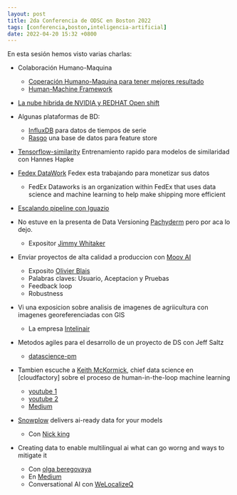 ```yaml
---
layout: post
title: 2da Conferencia de ODSC en Boston 2022
tags: [conferencia,boston,inteligencia-artificial]
date: 2022-04-20 15:32 +0800
---
```


En esta sesión hemos visto varias charlas:

- Colaboración Humano-Maquina
	- [Coperación Humano-Maquina para tener mejores resultado](https://www.cs.uci.edu/culture-of-collaboration-leads-to-cutting-edge-work-in-ai/)
	- [Human-Machine Framework](https://www.itsecuritydemand.com/news/tech-news/artificial-intelligence-news/research-suggests-a-hybrid-human-machine-framework-will-develop-more-intelligent-ai-devices/)

- [La nube hibrida de NVIDIA y REDHAT Open shift](https://cloud.redhat.com/learn/partners/nvidia)

- Algunas plataformas de BD:
    - [InfluxDB](https://www.influxdata.com/) para datos de tiempos de serie
    - [Rasgo](https://www.rasgoml.com/) una base de datos para feature store

- [Tensorflow-similarity](https://blog.tensorflow.org/2021/09/introducing-tensorflow-similarity.html) Entrenamiento rapido para modelos de similaridad con Hannes Hapke

- [Fedex DataWork](https://www.forbes.com/sites/stevebanker/2022/01/20/fedex-works-to-monetize-their-big-data/?sh=1489feaa277d) Fedex esta trabajando para monetizar sus datos
    - FedEx Dataworks is an organization within FedEx that uses data science and machine learning to help make shipping more efficient

- [Escalando pipeline con Iguazio](https://www.iguazio.com/sessions/scaling-nlp-pipelines-at-ihs-markit/)

- No estuve en la presenta de Data Versioning [Pachyderm](https://www.pachyderm.com/) pero por aca lo dejo.
    - Expositor [Jimmy Whitaker](https://www.linkedin.com/in/jimmymwhitaker/)

- Enviar proyectos de alta calidad a produccion con [Moov AI](https://moov.ai/en/)
    - Exposito [Olivier Blais](https://www.linkedin.com/in/olivierblais/?originalSubdomain=ca)
    - Palabras claves: Usuario, Aceptacion y Pruebas
    - Feedback loop
    - Robustness 

- Vi una exposicion sobre analisis de imagenes de agriicultura con imagenes georeferenciadas con GIS
    - La empresa [Intelinair](https://www.intelinair.com/)

- Metodos agiles para el desarrollo de un proyecto de DS con Jeff Saltz
    - [datascience-pm](https://www.datascience-pm.com/author/jeff/)

- Tambien escuche a [Keith McKormick](https://www.linkedin.com/in/keithmccormick/), chief data science en [cloudfactory] sobre el proceso de  human-in-the-loop machine learning
    - [youtube 1](https://www.youtube.com/watch?v=R-wSRZtnnfk)
    - [youtube 2](https://www.youtube.com/watch?v=FOnoBz7s1mY)
    - [Medium](https://odsc.medium.com/human-the-loop-machine-learning-and-data-science-21343e3cd46c)

- [Snowplow](https://snowplowanalytics.com/) delivers ai-ready data for your models
    - Con [Nick king](https://www.linkedin.com/in/nick-king/)

- Creating data to enable multilingual ai what can go worng and ways to mitigate it 
    - Con [olga beregovaya](https://www.linkedin.com/in/olga-beregovaya-04b5/)
    - En [Medium](https://odsc.medium.com/the-rise-of-multilingual-conversational-ai-f287e423364d)
    - Conversational AI con [WeLocalizeQ](https://info.welocalize.com/Conversational_AI_Guide?utm_source=odsc&utm_medium=thirdparty&utm_campaign=conversational_ai)